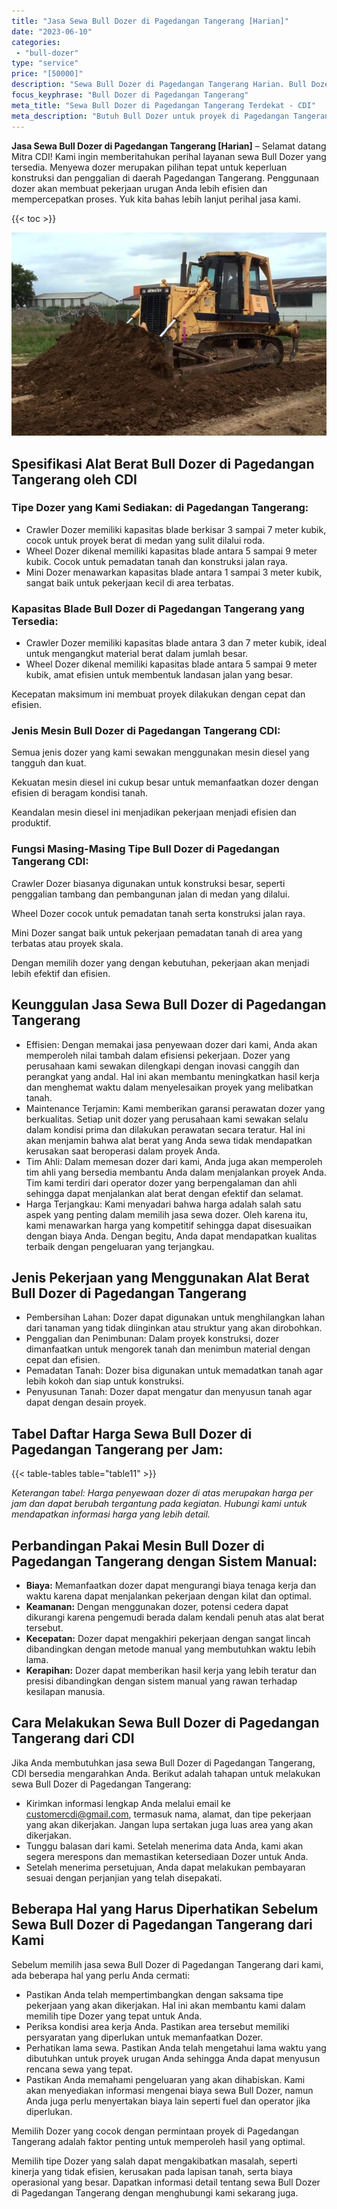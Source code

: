```yaml
---
title: "Jasa Sewa Bull Dozer di Pagedangan Tangerang [Harian]"
date: "2023-06-10"
categories:
 - "bull-dozer"
type: "service"
price: "[50000]"
description: "Sewa Bull Dozer di Pagedangan Tangerang Harian. Bull Dozer profesional untuk kebutuhan proyek konstruksi dengan performa maksimal. Segera konsultasikan kebutuhan Anda."
focus_keyphrase: "Bull Dozer di Pagedangan Tangerang"
meta_title: "Sewa Bull Dozer di Pagedangan Tangerang Terdekat - CDI"
meta_description: "Butuh Bull Dozer untuk proyek di Pagedangan Tangerang? Kami adalah solusi tepat dengan harga kompetitif. Klik untuk info lebih lanjut."
---
```


**Jasa Sewa Bull Dozer di Pagedangan Tangerang [Harian]** – Selamat datang Mitra CDI! Kami ingin memberitahukan perihal layanan sewa Bull Dozer yang tersedia. Menyewa dozer merupakan pilihan tepat untuk keperluan konstruksi dan penggalian di daerah Pagedangan Tangerang. Penggunaan dozer akan membuat pekerjaan urugan Anda lebih efisien dan mempercepatkan proses. Yuk kita bahas lebih lanjut perihal jasa kami.

{{< toc >}}

![Jasa Sewa Bull Dozer di Pagedangan Tangerang [Harian]](/images/bull-dozer/bull-dozer-20.jpg)

## Spesifikasi Alat Berat Bull Dozer di Pagedangan Tangerang oleh CDI

### Tipe Dozer yang Kami Sediakan: di Pagedangan Tangerang:

*   Crawler Dozer memiliki kapasitas blade berkisar 3 sampai 7 meter kubik, cocok untuk proyek berat di medan yang sulit dilalui roda.
*   Wheel Dozer dikenal memiliki kapasitas blade antara 5 sampai 9 meter kubik. Cocok untuk pemadatan tanah dan konstruksi jalan raya.
*   Mini Dozer menawarkan kapasitas blade antara 1 sampai 3 meter kubik, sangat baik untuk pekerjaan kecil di area terbatas.

### Kapasitas Blade Bull Dozer di Pagedangan Tangerang yang Tersedia:

*   Crawler Dozer memiliki kapasitas blade antara 3 dan 7 meter kubik, ideal untuk mengangkut material berat dalam jumlah besar.
*   Wheel Dozer dikenal memiliki kapasitas blade antara 5 sampai 9 meter kubik, amat efisien untuk membentuk landasan jalan yang besar.

Kecepatan maksimum ini membuat proyek dilakukan dengan cepat dan efisien.

### Jenis Mesin Bull Dozer di Pagedangan Tangerang CDI:

Semua jenis dozer yang kami sewakan menggunakan mesin diesel yang tangguh dan kuat.

Kekuatan mesin diesel ini cukup besar untuk memanfaatkan dozer dengan efisien di beragam kondisi tanah.

Keandalan mesin diesel ini menjadikan pekerjaan menjadi efisien dan produktif.

### Fungsi Masing-Masing Tipe Bull Dozer di Pagedangan Tangerang CDI:

Crawler Dozer biasanya digunakan untuk konstruksi besar, seperti penggalian tambang dan pembangunan jalan di medan yang dilalui.

Wheel Dozer cocok untuk pemadatan tanah serta konstruksi jalan raya.

Mini Dozer sangat baik untuk pekerjaan pemadatan tanah di area yang terbatas atau proyek skala.

Dengan memilih dozer yang dengan kebutuhan, pekerjaan akan menjadi lebih efektif dan efisien.

## Keunggulan Jasa Sewa Bull Dozer di Pagedangan Tangerang

*   Effisien: Dengan memakai jasa penyewaan dozer dari kami, Anda akan memperoleh nilai tambah dalam efisiensi pekerjaan. Dozer yang perusahaan kami sewakan dilengkapi dengan inovasi canggih dan perangkat yang andal. Hal ini akan membantu meningkatkan hasil kerja dan menghemat waktu dalam menyelesaikan proyek yang melibatkan tanah.
*   Maintenance Terjamin: Kami memberikan garansi perawatan dozer yang berkualitas. Setiap unit dozer yang perusahaan kami sewakan selalu dalam kondisi prima dan dilakukan perawatan secara teratur. Hal ini akan menjamin bahwa alat berat yang Anda sewa tidak mendapatkan kerusakan saat beroperasi dalam proyek Anda.
*   Tim Ahli: Dalam memesan dozer dari kami, Anda juga akan memperoleh tim ahli yang bersedia membantu Anda dalam menjalankan proyek Anda. Tim kami terdiri dari operator dozer yang berpengalaman dan ahli sehingga dapat menjalankan alat berat dengan efektif dan selamat.
*   Harga Terjangkau: Kami menyadari bahwa harga adalah salah satu aspek yang penting dalam memilih jasa sewa dozer. Oleh karena itu, kami menawarkan harga yang kompetitif sehingga dapat disesuaikan dengan biaya Anda. Dengan begitu, Anda dapat mendapatkan kualitas terbaik dengan pengeluaran yang terjangkau.

## Jenis Pekerjaan yang Menggunakan Alat Berat Bull Dozer di Pagedangan Tangerang

*   Pembersihan Lahan: Dozer dapat digunakan untuk menghilangkan lahan dari tanaman yang tidak diinginkan atau struktur yang akan dirobohkan.
*   Penggalian dan Penimbunan: Dalam proyek konstruksi, dozer dimanfaatkan untuk mengorek tanah dan menimbun material dengan cepat dan efisien.
*   Pemadatan Tanah: Dozer bisa digunakan untuk memadatkan tanah agar lebih kokoh dan siap untuk konstruksi.
*   Penyusunan Tanah: Dozer dapat mengatur dan menyusun tanah agar dapat dengan desain proyek.

## Tabel Daftar Harga Sewa Bull Dozer di Pagedangan Tangerang per Jam:

{{< table-tables table="table11" >}}

_Keterangan tabel: Harga penyewaan dozer di atas merupakan harga per jam dan dapat berubah tergantung pada kegiatan. Hubungi kami untuk mendapatkan informasi harga yang lebih detail._

## Perbandingan Pakai Mesin Bull Dozer di Pagedangan Tangerang dengan Sistem Manual:

*   **Biaya:** Memanfaatkan dozer dapat mengurangi biaya tenaga kerja dan waktu karena dapat menjalankan pekerjaan dengan kilat dan optimal.
*   **Keamanan:** Dengan menggunakan dozer, potensi cedera dapat dikurangi karena pengemudi berada dalam kendali penuh atas alat berat tersebut.
*   **Kecepatan:** Dozer dapat mengakhiri pekerjaan dengan sangat lincah dibandingkan dengan metode manual yang membutuhkan waktu lebih lama.
*   **Kerapihan:** Dozer dapat memberikan hasil kerja yang lebih teratur dan presisi dibandingkan dengan sistem manual yang rawan terhadap kesilapan manusia.

## Cara Melakukan Sewa Bull Dozer di Pagedangan Tangerang dari CDI

Jika Anda membutuhkan jasa sewa Bull Dozer di Pagedangan Tangerang, CDI bersedia mengarahkan Anda. Berikut adalah tahapan untuk melakukan sewa Bull Dozer di Pagedangan Tangerang:

*   Kirimkan informasi lengkap Anda melalui email ke customercdi@gmail.com, termasuk nama, alamat, dan tipe pekerjaan yang akan dikerjakan. Jangan lupa sertakan juga luas area yang akan dikerjakan.
*   Tunggu balasan dari kami. Setelah menerima data Anda, kami akan segera merespons dan memastikan ketersediaan Dozer untuk Anda.
*   Setelah menerima persetujuan, Anda dapat melakukan pembayaran sesuai dengan perjanjian yang telah disepakati.

## Beberapa Hal yang Harus Diperhatikan Sebelum Sewa Bull Dozer di Pagedangan Tangerang dari Kami

Sebelum memilih jasa sewa Bull Dozer di Pagedangan Tangerang dari kami, ada beberapa hal yang perlu Anda cermati:

*   Pastikan Anda telah mempertimbangkan dengan saksama tipe pekerjaan yang akan dikerjakan. Hal ini akan membantu kami dalam memilih tipe Dozer yang tepat untuk Anda.
*   Periksa kondisi area kerja Anda. Pastikan area tersebut memiliki persyaratan yang diperlukan untuk memanfaatkan Dozer.
*   Perhatikan lama sewa. Pastikan Anda telah mengetahui lama waktu yang dibutuhkan untuk proyek urugan Anda sehingga Anda dapat menyusun rencana sewa yang tepat.
*   Pastikan Anda memahami pengeluaran yang akan dihabiskan. Kami akan menyediakan informasi mengenai biaya sewa Bull Dozer, namun Anda juga perlu menyertakan biaya lain seperti fuel dan operator jika diperlukan.

Memilih Dozer yang cocok dengan permintaan proyek di Pagedangan Tangerang adalah faktor penting untuk memperoleh hasil yang optimal.

Memilih tipe Dozer yang salah dapat mengakibatkan masalah, seperti kinerja yang tidak efisien, kerusakan pada lapisan tanah, serta biaya operasional yang besar. Dapatkan informasi detail tentang sewa Bull Dozer di Pagedangan Tangerang dengan menghubungi kami sekarang juga.